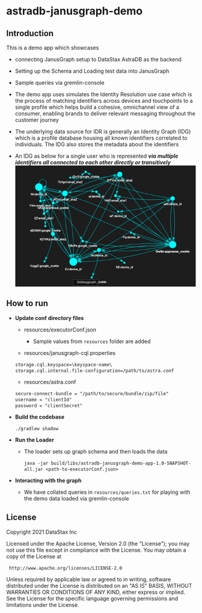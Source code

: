 # astradb-janusgraph-demo

## Introduction
This is a demo app which showcases 
- connecting JanusGraph setup to DataStax AstraDB as the backend 
- Setting up the Schema and Loading test data into JanusGraph
- Sample queries via gremlin-console 

- The demo app uses simulates the Identity Resolution use case which is the process of matching identifiers across devices and touchpoints to a single profile which helps build a cohesive, omnichannel view of a consumer, enabling brands to deliver relevant messaging throughout the customer journey
- The underlying data source for IDR is generally an Identity Graph (IDG) which is a profile database housing all known identifiers correlated to individuals. The IDG also stores the metadata about the identifiers
- An IDG as below for a single user who is represented **_via multiple identifiers all connected to each other directly or transitively_**
  ![](IDGraphVisualization.png)

## How to run
- **Update conf directory files**
  - resources/executorConf.json
    - Sample values from `resources` folder are added

  - resources/janusgraph-cql.properties
  ```
  storage.cql.keyspace=\keyspace-name\
  storage.cql.internal.file-configuration=/path/to/astra.conf
  ```

  - resources/astra.conf
  ```
  secure-connect-bundle = "/path/to/secure/bundle/zip/file"
  username = "clientId"
  password = "clientSecret"
  ```
- **Build the codebase**
  ```
  ./gradlew shadow
  ```
- **Run the Loader**
  - The loader sets up graph schema and then loads the data
    ```
    java -jar build/libs/astradb-janusgraph-demo-app-1.0-SNAPSHOT-all.jar <path-to-executorConf.json>
    ```
- **Interacting with the graph**
  - We have collated queries in `resources/queries.txt` for playing with the demo data loaded via gremlin-console

## License

Copyright 2021 DataStax Inc

Licensed under the Apache License, Version 2.0 (the "License");
you may not use this file except in compliance with the License.
You may obtain a copy of the License at

     http://www.apache.org/licenses/LICENSE-2.0

Unless required by applicable law or agreed to in writing, software
distributed under the License is distributed on an "AS IS" BASIS,
WITHOUT WARRANTIES OR CONDITIONS OF ANY KIND, either express or implied.
See the License for the specific language governing permissions and
limitations under the License.

